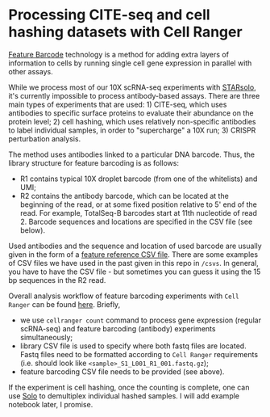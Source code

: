 # Processing CITE-seq and cell hashing datasets with Cell Ranger

[Feature Barcode](https://support.10xgenomics.com/single-cell-gene-expression/software/pipelines/latest/feature-bc) technology is a method for adding extra layers of information to cells by running single cell gene expression in parallel with other assays.

While we process most of our 10X scRNA-seq experiments with [STARsolo](https://github.com/cellgeni/STARsolo), it's currently impossible to process antibody-based assays. There are three main types of experiments that are used: 1) CITE-seq, which uses antibodies to specific surface proteins to evaluate their abundance on the protein level; 2) cell hashing, which uses relatively non-specific antibodies to label individual samples, in order to "supercharge" a 10X run; 3) CRISPR perturbation analysis. 

The method uses antibodies linked to a particular DNA barcode. Thus, the library structure for feature barcoding is as follows: 
  - R1 contains typical 10X droplet barcode (from one of the whitelists) and UMI; 
  - R2 contains the antibody barcode, which can be located at the beginning of the read, or at some fixed position relative to 5' end of the read. For example, TotalSeq-B barcodes start at 11th nucleotide of read 2. Barcode sequences and locations are specified in the CSV file (see below). 

Used antibodies and the sequence and location of used barcode are usually given in the form of a [feature reference CSV file](https://support.10xgenomics.com/single-cell-gene-expression/software/pipelines/latest/using/feature-bc-analysis#feature-ref). There are some examples of CSV files we have used in the past given in this repo in `/csvs`. In general, you have to have the CSV file - but sometimes you can guess it using the 15 bp sequences in the R2 read.

Overall analysis workflow of feature barcoding experiments with `Cell Ranger` can be found [here](https://support.10xgenomics.com/single-cell-gene-expression/software/pipelines/latest/using/feature-bc-analysis). Briefly, 
  - we use `cellranger count` command to process gene expression (regular scRNA-seq) and feature barcoding (antibody) experiments simultaneously;
  - library CSV file is used to specify where both fastq files are located. Fastq files need to be formatted according to `Cell Ranger` requirements (i.e. should look like `<sample>_S1_L001_R1_001.fastq.gz`); 
  - feature barcoding CSV file needs to be provided (see above). 

If the experiment is cell hashing, once the counting is complete, one can use [Solo](https://github.com/calico/solo) to demultiplex individual hashed samples. I will add example notebook later, I promise. 
